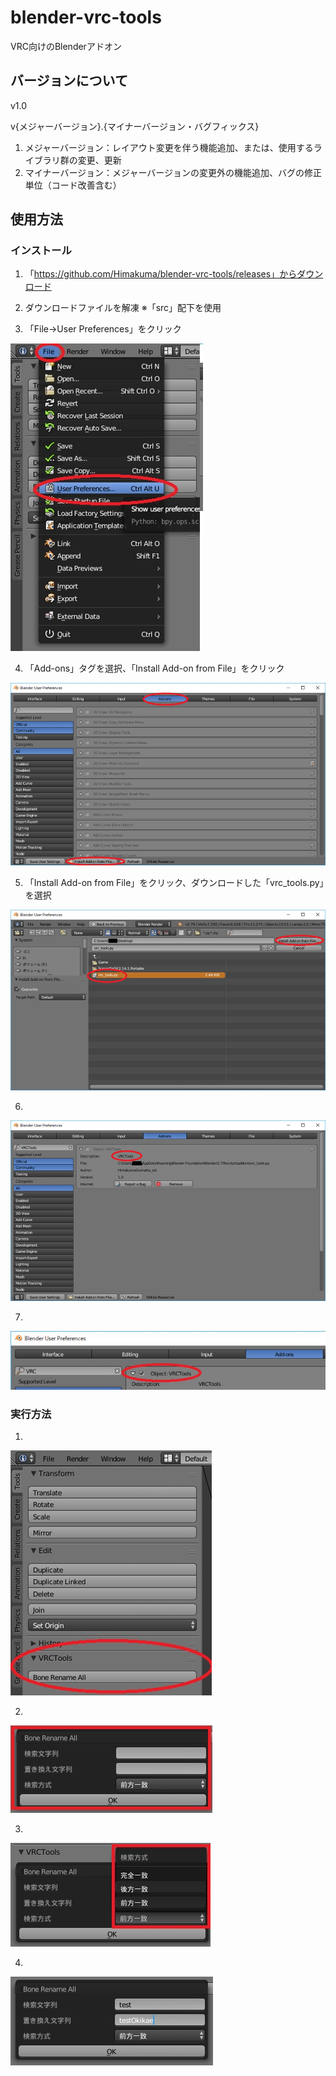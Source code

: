 # blender-vrc-tools
VRC向けのBlenderアドオン

## バージョンについて
v1.0

v{メジャーバージョン}.{マイナーバージョン・バグフィックス}

1. メジャーバージョン：レイアウト変更を伴う機能追加、または、使用するライブラリ群の変更、更新
1. マイナーバージョン：メジャーバージョンの変更外の機能追加、バグの修正単位（コード改善含む）

## 使用方法
### インストール
1. 「https://github.com/Himakuma/blender-vrc-tools/releases」からダウンロード

2. ダウンロードファイルを解凍
※「src」配下を使用

3. 「File->User Preferences」をクリック

![インストール](https://github.com/Himakuma/blender-vrc-tools/blob/master/doc/img/install_0100.jpg "使用方法")

4. 「Add-ons」タグを選択、「Install Add-on from File」をクリック

![インストール](https://github.com/Himakuma/blender-vrc-tools/blob/master/doc/img/install_0200.jpg "使用方法")

5. 「Install Add-on from File」をクリック、ダウンロードした「vrc_tools.py」を選択

![インストール](https://github.com/Himakuma/blender-vrc-tools/blob/master/doc/img/install_0300.jpg "使用方法")

6. 

![インストール](https://github.com/Himakuma/blender-vrc-tools/blob/master/doc/img/install_0400.jpg "使用方法")

7. 

![インストール](https://github.com/Himakuma/blender-vrc-tools/blob/master/doc/img/install_0500.jpg "使用方法")

### 実行方法
1. 

![実行](https://github.com/Himakuma/blender-vrc-tools/blob/master/doc/img/run_0100.jpg "使用方法")

2. 

![実行](https://github.com/Himakuma/blender-vrc-tools/blob/master/doc/img/run_0200.jpg "使用方法")

3. 

![実行](https://github.com/Himakuma/blender-vrc-tools/blob/master/doc/img/run_0300.jpg "使用方法")

4. 

![実行](https://github.com/Himakuma/blender-vrc-tools/blob/master/doc/img/run_0400.jpg "使用方法")

